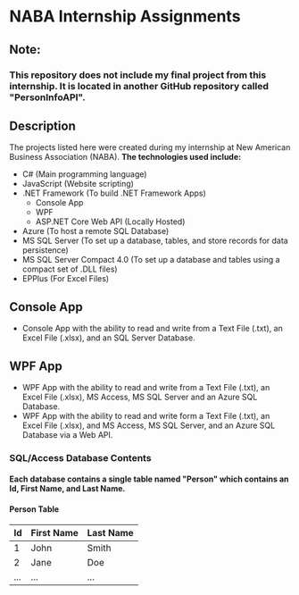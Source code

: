 # NABA Internship Assignments

## Note:
### This repository does not include my final project from this internship. It is located in another GitHub repository called "PersonInfoAPI".

## Description
The projects listed here were created during my internship at New American Business Association (NABA).
**The technologies used include:**
* C# (Main programming language)
* JavaScript (Website scripting)
* .NET Framework (To build .NET Framework Apps)
    * Console App
    * WPF
    * ASP.NET Core Web API (Locally Hosted)
* Azure (To host a remote SQL Database)
* MS SQL Server (To set up a database, tables, and store records for data persistence)
* MS SQL Server Compact 4.0 (To set up a database and tables using a compact set of .DLL files)
* EPPlus (For Excel Files)

## Console App

* Console App with the ability to read and write from a Text File (.txt), an Excel File (.xlsx), and an SQL Server Database.

## WPF App

* WPF App with the ability to read and write from a Text File (.txt), an Excel File (.xlsx), MS Access, MS SQL Server and an Azure SQL Database.
* WPF App with the ability to read and write form a Text File (.txt), an Excel File (.xlsx), and MS Access, MS SQL Server, and an Azure SQL Database via a Web API.

### SQL/Access Database Contents

#### Each database contains a single table named "Person" which contains an Id, First Name, and Last Name.

#### Person Table

Id  | First  Name  | Last Name
--- | ------------ | ---------
1   | John         | Smith
2   | Jane         | Doe
... | ...          | ...
